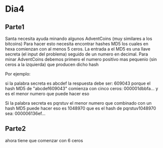 # Dia4

## Parte1
Santa necesita ayuda minando algunos AdventCoins (muy similares a los bitcoins)
Para hacer esto necesita encontrar hashes MD5 los cuales en hexa comienzan con
al menos 5 ceros. La entrada a el MD5 es una llave secreta (el input del problema)
seguido de un numero en decimal. Para minar AdventCoins debemos primero el numero
positivo mas pequenio (sin ceros a la izquierda) que producen dicho hash

Por ejemplo:

si la palabra secreta es abcdef la respuesta debe ser: 609043 porque el hash MD5
de "abcdef609043" comienza con cinco ceros: 000001dbbfa... y es el menor numero
que puede hacer eso

Si la palabra secreta es pqrstuv el menor numero que combinado con un hash MD5
puede hacer eso es 1048970 que es el hash de pqrstuv1048970 sea: 000006136ef...

## Parte2

ahora tiene que comenzar con 6 ceros
